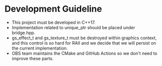 # Development Guideline

- This project must be developed in C++17.
- Implementation related to unique_ptr should be placed under bridge.hpp.
- gs_effect_t and gs_texture_t must be destroyed within graphics context, and this control is so hard for RAII and we decide that we will persist on the current implementation.
- OBS team maintains the CMake and GitHub Actions so we don't need to improve these parts.

